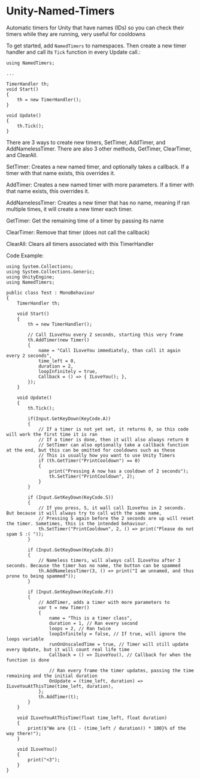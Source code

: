 # Unity-Named-Timers
Automatic timers for Unity that have names (IDs) so you can check their timers while they are running, very useful for cooldowns

To get started, add `NamedTimers` to namespaces. Then create a new timer handler and call its `Tick` function in every Update call.:


    using NamedTimers;
    
    ...
    
    TimerHandler th;
    void Start()
    {
        th = new TimerHandler();
    }

    void Update()
    {
        th.Tick();
    }
    
There are 3 ways to create new timers, SetTimer, AddTimer, and AddNamelessTimer.
There are also 3 other methods, GetTimer, ClearTimer, and ClearAll.

SetTimer: Creates a new named timer, and optionally takes a callback. If a timer with that name exists, this overrides it.

AddTimer: Creates a new named timer with more parameters. If a timer with that name exists, this overrides it.

AddNamelessTimer: Creates a new timer that has no name, meaning if ran multiple times, it will create a new timer each timer.

GetTimer: Get the remaining time of a timer by passing its name

ClearTimer: Remove that timer (does not call the callback)

ClearAll: Clears all timers associated with this TimerHandler

Code Example:

    using System.Collections;
    using System.Collections.Generic;
    using UnityEngine;
    using NamedTimers;
    
    public class Test : MonoBehaviour
    {
        TimerHandler th;
    
        void Start()
        {
            th = new TimerHandler();
    
            // Call ILoveYou every 2 seconds, starting this very frame
            th.AddTimer(new Timer()
            {
                name = "Call ILoveYou immediately, than call it again every 2 seconds",
                time_left = 0,
                duration = 2,
                loopInfinitely = true,
                Callback = () => { ILoveYou(); },
            });
        }
    
        void Update()
        {
            th.Tick();
    
            if(Input.GetKeyDown(KeyCode.A))
            {
                // If a timer is not yet set, it returns 0, so this code will work the first time it is ran
                // If a timer is done, then it will also always return 0
                // SetTimer can also optionally take a callback function at the end, but this can be omitted for cooldowns such as these
                // This is usually how you want to use Unity Timers
                if (th.GetTimer("PrintCooldown") == 0)
                {
                    print("Pressing A now has a cooldown of 2 seconds");
                    th.SetTimer("PrintCooldown", 2);
                }
            }
    
            if (Input.GetKeyDown(KeyCode.S))
            {
                // If you press, S, it wall call ILoveYou in 2 seconds. But because it will always try to call with the same name,
                // Pressing S again before the 2 seconds are up will reset the timer. Sometimes, this is the intended behaviour.
                th.SetTimer("PrintCooldown", 2, () => print("Please do not spam S :( "));
            }
    
            if (Input.GetKeyDown(KeyCode.D))
            {
                // Nameless timers, will always call ILoveYou after 3 seconds. Because the timer has no name, the button can be spammed
                th.AddNamelessTimer(3, () => print("I am unnamed, and thus prone to being spammed"));
            }
    
            if (Input.GetKeyDown(KeyCode.F))
            {
                // AddTimer, adds a timer with more parameters to 
                var t = new Timer()
                {
                    name = "This is a timer class",
                    duration = 1, // Ran every second
                    loops = 2, // Ran twice
                    loopInfinitely = false, // If true, will ignore the loops variable
                    runOnUnscaledTime = true, // Timer will still update every Update, but it will count real life time
                    Callback = () => ILoveYou(), // Callback for when the function is done
    
                    // Ran every frame the timer updates, passing the time remaining and the initial duration
                    OnUpdate = (time_left, duration) => ILoveYouAtThisTime(time_left, duration),
                };
                th.AddTimer(t);
            }
        }
    
        void ILoveYouAtThisTime(float time_left, float duration)
        {
            print($"We are {(1 - (time_left / duration)) * 100}% of the way there!");
        }
    
        void ILoveYou()
        {
            print("<3");
        }
    }

